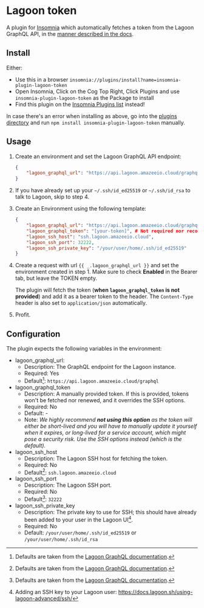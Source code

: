 # Lagoon token
A plugin for [Insomnia](https://insomnia.rest/) which automatically fetches a token from the Lagoon GraphQL API, in the [manner described in the docs](https://docs.lagoon.sh/using-lagoon-advanced/graphql/#connect-to-graphql-api).

## Install

Either:
- Use this in a browser `insomnia://plugins/install?name=insomnia-plugin-lagoon-token`
- Open Insomnia, Click on the Cog Top Right, Click Plugins and use `insomnia-plugin-lagoon-token` as the Package to install
- Find this plugin on the [Insomnia Plugins list](https://insomnia.rest/plugins/insomnia-plugin-lagoon-token) instead!

In case there's an error when installing as above, go into the [plugins directory](https://docs.insomnia.rest/insomnia/introduction-to-plugins#plugin-file-location) and run `npm install insomnia-plugin-lagoon-token` manually.

## Usage

1. Create an environment and set the Lagoon GraphQL API endpoint:
    ```json
    {
        "lagoon_graphql_url": "https://api.lagoon.amazeeio.cloud/graphql"
    }
    ```

2. If you have already set up your `~/.ssh/id_ed25519` or `~/.ssh/id_rsa` to talk to Lagoon, skip to step 4.

3. Create an Environment using the following template:
    ```json
    {
        "lagoon_graphql_url": "https://api.lagoon.amazeeio.cloud/graphql",
        "lagoon_graphql_token": "[your-token]", # Not required nor recommended.
        "lagoon_ssh_host": "ssh.lagoon.amazeeio.cloud",
        "lagoon_ssh_port": 32222,
        "lagoon_ssh_private_key": "/your/user/home/.ssh/id_ed25519"
    }
    ```

4. Create a request with url `{{ _.lagoon_graphql_url }}` and set the environment created in step 1. Make sure to check **Enabled** in the Bearer tab, but leave the TOKEN empty.

    The plugin will fetch the token (**when `lagoon_graphql_token` is not provided**) and add it as a bearer token to the header. The `Content-Type` header is also set to `application/json` automatically.

5. Profit.

## Configuration

The plugin expects the following variables in the environment:

- lagoon_graphql_url:
  - Description: The GraphQL endpoint for the Lagoon instance.
  - Required: Yes
  - Default[^1]: `https://api.lagoon.amazeeio.cloud/graphql`
- lagoon_graphql_token
  - Description: A manually provided token. If this is provided, tokens won't be fetched nor renewed, and it overrides the SSH options.
  - Required: No
  - Default: -
  - Note: *We highly recommend **not using this option** as the token will either be short-lived and you will have to manually update it yourself when it expires, or long-lived for a service account, which might pose a security risk. Use the SSH options instead (which is the default).*
- lagoon_ssh_host
  - Description: The Lagoon SSH host for fetching the token.
  - Required: No
  - Default[^1]: `ssh.lagoon.amazeeio.cloud`
- lagoon_ssh_port
  - Description: The Lagoon SSH port.
  - Required: No
  - Default[^1]: `32222`
- lagoon_ssh_private_key
  - Description: The private key to use for SSH; this should have already been added to your user in the Lagoon UI[^2].
  - Required: No
  - Default: `/your/user/home/.ssh/id_ed25519` or `/your/user/home/.ssh/id_rsa`

[^1]: Defaults are taken from the [Lagoon GraphQL documentation](https://docs.lagoon.sh/using-lagoon-advanced/graphql/).
[^2]: Adding an SSH key to your Lagoon user: https://docs.lagoon.sh/using-lagoon-advanced/ssh/


